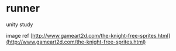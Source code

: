 # runner

unity study

image ref [http://www.gameart2d.com/the-knight-free-sprites.html](http://www.gameart2d.com/the-knight-free-sprites.html)
